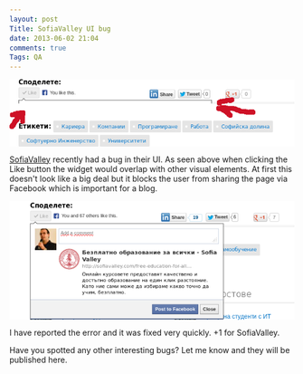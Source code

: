 ```yaml
---
layout: post
Title: SofiaValley UI bug
date: 2013-06-02 21:04
comments: true
Tags: QA
---
```


<img src="/images/bugs/sv-bug.png" alt="SV bug" style="clear:both;display:block;"/>

[SofiaValley](http://sofiavalley.com) recently had a bug in their UI.
As seen above when clicking the Like button the widget would overlap with
other visual elements. At first this doesn't look like a big deal but it blocks
the user from sharing the page via Facebook which is important for a blog.

<img src="/images/bugs/sv-bug-fixed.png" alt="SV bug fixed" style="clear:both;display:block;"/>

I have reported the error and it was fixed very quickly. +1 for SofiaValley.

Have you spotted any other interesting bugs? Let me know and they will be published
here.

